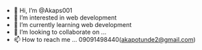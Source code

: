 - 👋 Hi, I’m @Akaps001
- 👀 I’m interested in web development 
- 🌱 I’m currently learning web development 
- 💞️ I’m looking to collaborate on ...
- 📫 How to reach me ... 09091498440(akapotunde2@gmail.com)

<!---
Akaps001/Akaps001 is a ✨ special ✨ repository because its `README.md` (this file) appears on your GitHub profile.
You can click the Preview link to take a look at your changes.
--->
